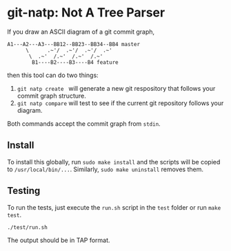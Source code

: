 git-natp: Not A Tree Parser
===========================

If you draw an ASCII diagram of a git commit graph,

```
A1---A2---A3---BB12--BB23--BB34--BB4 master
      \      .~'/  .~'/  .~'/  .~'
       \  .~'  /.~'  /.~'  /.~'
        B1----B2----B3----B4 feature
```

then this tool can do two things:

1. `git natp create ` will generate a new git respository that follows your commit graph structure.
2. `git natp compare` will test to see if the current git repository follows your diagram.

Both commands accept the commit graph from `stdin`.

## Install

To install this globally, run `sudo make install` and the scripts will be copied to
`/usr/local/bin/...`. Similarly, `sudo make uninstall` removes them.


## Testing

To run the tests, just execute the `run.sh` script in the `test` folder or run `make test`.

```sh
./test/run.sh
```

The output should be in TAP format.

